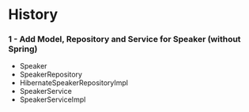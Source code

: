 # History

### 1 - Add Model, Repository and Service for Speaker (without Spring)
* Speaker
* SpeakerRepository
* HibernateSpeakerRepositoryImpl
* SpeakerService
* SpeakerServiceImpl

